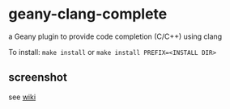geany-clang-complete
====================

a Geany plugin to provide code completion (C/C++) using clang

To install:
`make install`
or
`make install PREFIX=<INSTALL DIR>`

## screenshot
see [wiki](https://github.com/notetau/geany-clang-complete/wiki)